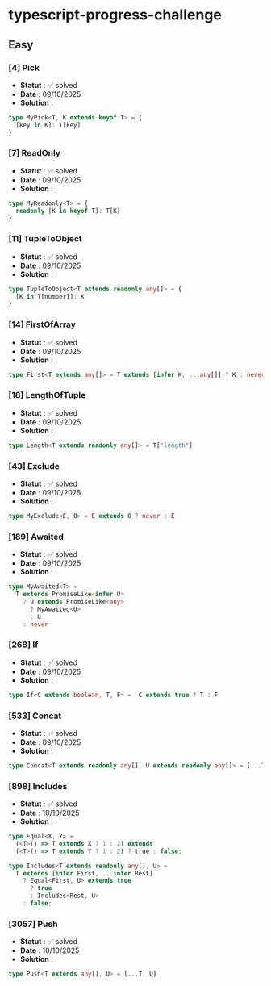 # typescript-progress-challenge

## Easy

### [4] Pick

- **Statut** : ✅ solved
- **Date** : 09/10/2025
- **Solution** :

```typescript
type MyPick<T, K extends keyof T> = {
  [key in K]: T[key]
}
```

### [7] ReadOnly

- **Statut** : ✅ solved
- **Date** : 09/10/2025
- **Solution** :

```typescript
type MyReadonly<T> = {
  readonly [K in keyof T]: T[K]
}
```

### [11] TupleToObject

- **Statut** : ✅ solved
- **Date** : 09/10/2025
- **Solution** :

```typescript
type TupleToObject<T extends readonly any[]> = {
  [K in T[number]]: K
}
```
### [14] FirstOfArray

- **Statut** : ✅ solved
- **Date** : 09/10/2025
- **Solution** :

```typescript
type First<T extends any[]> = T extends [infer K, ...any[]] ? K : never
```
### [18] LengthOfTuple

- **Statut** : ✅ solved
- **Date** : 09/10/2025
- **Solution** :

```typescript
type Length<T extends readonly any[]> = T["length"] 
```
### [43] Exclude

- **Statut** : ✅ solved
- **Date** : 09/10/2025
- **Solution** :

```typescript
type MyExclude<E, O> = E extends O ? never : E
```
### [189] Awaited

- **Statut** : ✅ solved
- **Date** : 09/10/2025
- **Solution** :

```typescript
type MyAwaited<T> = 
  T extends PromiseLike<infer U>
    ? U extends PromiseLike<any>
      ? MyAwaited<U>
      : U
    : never
```
### [268] If

- **Statut** : ✅ solved
- **Date** : 09/10/2025
- **Solution** :

```typescript
type If<C extends boolean, T, F> =  C extends true ? T : F
```
### [533] Concat

- **Statut** : ✅ solved
- **Date** : 09/10/2025
- **Solution** :

```typescript
type Concat<T extends readonly any[], U extends readonly any[]> = [...T, ...U]
```
### [898] Includes

- **Statut** : ✅ solved
- **Date** : 10/10/2025
- **Solution** :

```typescript
type Equal<X, Y> =
  (<T>() => T extends X ? 1 : 2) extends
  (<T>() => T extends Y ? 1 : 2) ? true : false;

type Includes<T extends readonly any[], U> = 
  T extends [infer First, ...infer Rest]
    ? Equal<First, U> extends true 
      ? true 
      : Includes<Rest, U>
    : false;
```
### [3057] Push

- **Statut** : ✅ solved
- **Date** : 10/10/2025
- **Solution** :

```typescript
type Push<T extends any[], U> = [...T, U]
```
